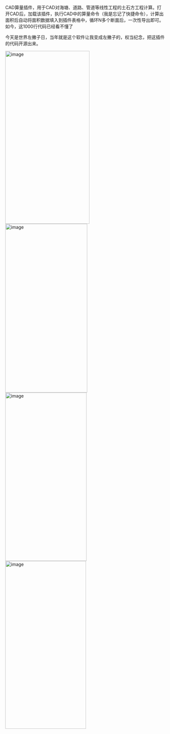 CAD算量插件，用于CAD对海塘、道路、管道等线性工程的土石方工程计算。打开CAD后，加载该插件，执行CAD中的算量命令（我是忘记了快捷命令），计算出面积后自动将面积数据填入到插件表格中，循环N多个断面后，一次性导出即可。
如今，这1000行代码已经看不懂了

今天是世界左撇子日，当年就是这个软件让我变成左撇子的，权当纪念，把这插件的代码开源出来。

<img width="266" height="546" alt="image" src="https://github.com/user-attachments/assets/c1d6d8dc-9b49-41eb-a95a-daa206ce0a05" />
<img width="259" height="533" alt="image" src="https://github.com/user-attachments/assets/eb71aeb8-6a04-49ba-b40c-31a719eb7df6" />
<img width="257" height="532" alt="image" src="https://github.com/user-attachments/assets/fe7243b4-a88c-4716-af0d-f8bdc68faf59" />
<img width="255" height="530" alt="image" src="https://github.com/user-attachments/assets/5f2c07ee-77f1-461e-a738-07669cdc3722" />



